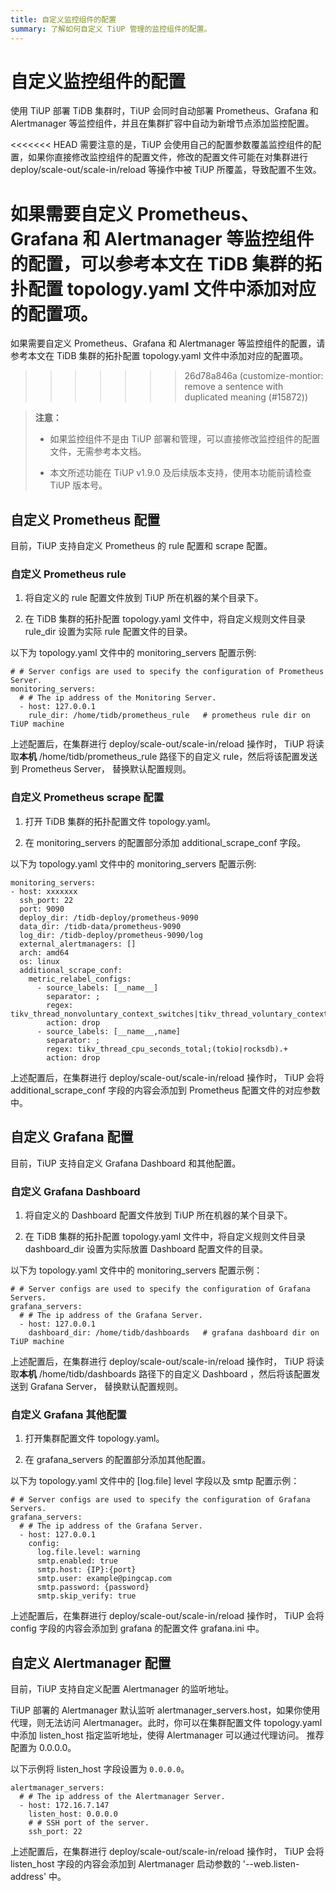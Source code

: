```yaml
---
title: 自定义监控组件的配置
summary: 了解如何自定义 TiUP 管理的监控组件的配置。
---
```


# 自定义监控组件的配置

使用 TiUP 部署 TiDB 集群时，TiUP 会同时自动部署 Prometheus、Grafana 和 Alertmanager 等监控组件，并且在集群扩容中自动为新增节点添加监控配置。

<<<<<<< HEAD
需要注意的是，TiUP 会使用自己的配置参数覆盖监控组件的配置，如果你直接修改监控组件的配置文件，修改的配置文件可能在对集群进行 deploy/scale-out/scale-in/reload 等操作中被 TiUP 所覆盖，导致配置不生效。

如果需要自定义 Prometheus、Grafana 和 Alertmanager 等监控组件的配置，可以参考本文在 TiDB 集群的拓扑配置 topology.yaml 文件中添加对应的配置项。
=======
如果需要自定义 Prometheus、Grafana 和 Alertmanager 等监控组件的配置，请参考本文在 TiDB 集群的拓扑配置 topology.yaml 文件中添加对应的配置项。
>>>>>>> 26d78a846a (customize-montior: remove a sentence with duplicated meaning  (#15872))

> **注意：**
>
> - 如果监控组件不是由 TiUP 部署和管理，可以直接修改监控组件的配置文件，无需参考本文档。
>
> - 本文所述功能在 TiUP v1.9.0 及后续版本支持，使用本功能前请检查 TiUP 版本号。

## 自定义 Prometheus 配置

目前，TiUP 支持自定义 Prometheus 的 rule 配置和 scrape 配置。

### 自定义 Prometheus rule

1. 将自定义的 rule 配置文件放到 TiUP 所在机器的某个目录下。

2. 在 TiDB 集群的拓扑配置 topology.yaml 文件中，将自定义规则文件目录 rule_dir 设置为实际 rule 配置文件的目录。

以下为 topology.yaml 文件中的 monitoring_servers 配置示例:

```
# # Server configs are used to specify the configuration of Prometheus Server.
monitoring_servers:
  # # The ip address of the Monitoring Server.
  - host: 127.0.0.1
    rule_dir: /home/tidb/prometheus_rule   # prometheus rule dir on TiUP machine
```

上述配置后，在集群进行 deploy/scale-out/scale-in/reload 操作时， TiUP 将读取**本机** /home/tidb/prometheus_rule 路径下的自定义 rule，然后将该配置发送到 Prometheus Server， 替换默认配置规则。

### 自定义 Prometheus scrape 配置

1. 打开 TiDB 集群的拓扑配置文件 topology.yaml。

2. 在 monitoring_servers 的配置部分添加 additional_scrape_conf 字段。

以下为 topology.yaml 文件中的 monitoring_servers 配置示例:

```
monitoring_servers:
- host: xxxxxxx
  ssh_port: 22
  port: 9090
  deploy_dir: /tidb-deploy/prometheus-9090
  data_dir: /tidb-data/prometheus-9090
  log_dir: /tidb-deploy/prometheus-9090/log
  external_alertmanagers: []
  arch: amd64
  os: linux
  additional_scrape_conf:
    metric_relabel_configs:
      - source_labels: [__name__]
        separator: ;
        regex: tikv_thread_nonvoluntary_context_switches|tikv_thread_voluntary_context_switches|tikv_threads_io_bytes_total
        action: drop
      - source_labels: [__name__,name]
        separator: ;
        regex: tikv_thread_cpu_seconds_total;(tokio|rocksdb).+
        action: drop
```

上述配置后，在集群进行 deploy/scale-out/scale-in/reload 操作时， TiUP 会将 additional_scrape_conf 字段的内容会添加到 Prometheus 配置文件的对应参数中。

## 自定义 Grafana 配置

目前，TiUP 支持自定义 Grafana Dashboard 和其他配置。

### 自定义 Grafana Dashboard

1. 将自定义的 Dashboard 配置文件放到 TiUP 所在机器的某个目录下。

2. 在 TiDB 集群的拓扑配置 topology.yaml 文件中，将自定义规则文件目录 dashboard_dir 设置为实际放置 Dashboard 配置文件的目录。

以下为 topology.yaml 文件中的 monitoring_servers 配置示例：

```
# # Server configs are used to specify the configuration of Grafana Servers.
grafana_servers:
  # # The ip address of the Grafana Server.
  - host: 127.0.0.1
    dashboard_dir: /home/tidb/dashboards   # grafana dashboard dir on TiUP machine
```

上述配置后，在集群进行 deploy/scale-out/scale-in/reload 操作时， TiUP 将读取**本机** /home/tidb/dashboards 路径下的自定义 Dashboard ，然后将该配置发送到 Grafana Server， 替换默认配置规则。

### 自定义 Grafana 其他配置

1. 打开集群配置文件 topology.yaml。

2. 在 grafana_servers 的配置部分添加其他配置。

以下为 topology.yaml 文件中的 [log.file] level 字段以及 smtp 配置示例：

```
# # Server configs are used to specify the configuration of Grafana Servers.
grafana_servers:
  # # The ip address of the Grafana Server.
  - host: 127.0.0.1
    config:
      log.file.level: warning
      smtp.enabled: true
      smtp.host: {IP}:{port}
      smtp.user: example@pingcap.com
      smtp.password: {password}
      smtp.skip_verify: true
```

上述配置后，在集群进行 deploy/scale-out/scale-in/reload 操作时， TiUP 会将 config 字段的内容会添加到 grafana 的配置文件 grafana.ini 中。

## 自定义 Alertmanager 配置

目前，TiUP 支持自定义配置 Alertmanager 的监听地址。

TiUP 部署的 Alertmanager 默认监听 alertmanager_servers.host，如果你使用代理，则无法访问 Alertmanager。此时，你可以在集群配置文件 topology.yaml 中添加 listen_host 指定监听地址，使得 Alertmanager 可以通过代理访问。 推荐配置为 0.0.0.0。

以下示例将 listen_host 字段设置为 `0.0.0.0`。

```
alertmanager_servers:
  # # The ip address of the Alertmanager Server.
  - host: 172.16.7.147
    listen_host: 0.0.0.0
    # # SSH port of the server.
    ssh_port: 22
```

上述配置后，在集群进行 deploy/scale-out/scale-in/reload 操作时， TiUP 会将 listen_host 字段的内容会添加到 Alertmanager 启动参数的 '--web.listen-address' 中。
